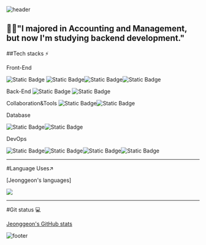 
![header](https://capsule-render.vercel.app/api?type=waving&color=7F7FD5&text=%20hello!%20%20&height=200&fontSize=90&fontColor=ffffff)


## 🧑‍🎓"I majored in Accounting and Management, but now I'm studying       backend development."


 ##Tech stacks ⚡

Front-End

<img alt="Static Badge" src="https://img.shields.io/badge/HTML5-%23E34F26?style=flat-square&logo=HTML5&logoColor=white"> <img alt="Static Badge" src="https://img.shields.io/badge/javascript-%23F7DF1E?style=flat-square&logo=javascript&logoColor=black"><img alt="Static Badge" src="https://img.shields.io/badge/css3-%231572B6?style=flat-square&logo=css3&logoColor=white"><img alt="Static Badge" src="https://img.shields.io/badge/jQuery-%230769AD?style=flat-square&logo=jQuery&logoColor=white">

 
Back-End
<img alt="Static Badge" src="https://img.shields.io/badge/spring-%236DB33F?style=flat-square&logo=spring&logoColor=white"> <img alt="Static Badge" src="https://img.shields.io/badge/springboot-%236DB33F?style=flat-square&logo=springboot&logoColor=white">

Collaboration&Tools
<img alt="Static Badge" src="https://img.shields.io/badge/intellij%20idea-%23000000?style=flat-square&logo=intellijidea&logoColor=white"><img alt="Static Badge" src="https://img.shields.io/badge/eclipseide-%20%232C2255?style=flat-square&logo=eclipseide&logoColor=white">


Database

<img alt="Static Badge" src="https://img.shields.io/badge/mysql-%234479A1?style=flat-square&logo=mysql&logoColor=white"><img alt="Static Badge" src="https://img.shields.io/badge/oracle-%23F80000?style=flat-square&logo=oracle&logoColor=white">

DevOps

<img alt="Static Badge" src="https://img.shields.io/badge/amazon%20ec2-%20%23FF9900?style=flat-square&logo=css3&logoColor=white"><img alt="Static Badge" src="https://img.shields.io/badge/github-%23181717?style=flat-square&logo=github&logoColor=white"><img alt="Static Badge" src="https://img.shields.io/badge/amazon%20aws-%23232F3E?style=flat-square&logo=aws&logoColor=black"><img alt="Static Badge" src="https://img.shields.io/badge/GitHub%20Actions-%232088FF?style=flat-square&logo=action&logoColor=white">


---
#Language Uses↗️

[Jeonggeon's languages]

<img src="https://github-readme-stats.vercel.app/api/top-langs/?username=kimjeonggeon&layout=compact&theme=dark"/>


---
#Git status 💻

[Jeonggeon's GitHub stats](https://github-readme-stats.vercel.app/api?username=kimjeonggeon&show_icons=true&bg_color=00000000)














![footer](https://capsule-render.vercel.app/api?section=footer&type=waving&color=7F7FD5)
